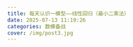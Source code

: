 ```yaml
---
title: 每天认识一模型——线性回归（最小二乘法）
date: 2025-07-13 11:19:26
categories: 数模备战
cover: /img/post3.jpg
---
```

